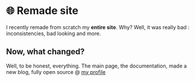 # 🌐 Remade site
I recently remade from scratch my **entire site**. Why? Well, it was really bad : inconsistencies, bad looking and more.

## Now, what changed?
Well, to be honest, everything. The main page, the documentation, made a new blog, fully open source @ [my profile](@TotoCodeFR)